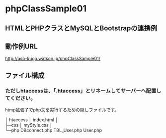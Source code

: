 # phpClassSample01
## HTMLとPHPクラスとMySQLとBootstrapの連携例

## 動作例URL
http://aso-kuga.watson.jp/phpClassSample01/

## ファイル構成
### ただしhtaccessは、「.htaccess」とリネームしてサーバーへ配置してください。
htmp拡張子でphp文を実行するための隠しファイルです。

│  htaccess
│  index.html
│  
├─css
│      myStyle.css
│      
└─php
        DBconnect.php
        TBL_User.php
        User.php


